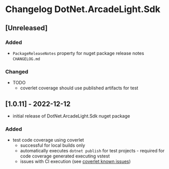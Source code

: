 # Changelog DotNet.ArcadeLight.Sdk

## [Unreleased]

### Added

- `PackageReleaseNotes` property for nuget package release notes `CHANGELOG.md`

### Changed

- TODO
  - coverlet coverage should use published artifacts for test

## [1.0.11] - 2022-12-12

- initial release of DotNet.ArcadeLight.Sdk nuget package

### Added

- test code coverage using coverlet
  - successful for local builds only
  - automatically executes `dotnet publish` for test projects - required for code coverage generated executing vstest
  - issues with CI execution (see [coverlet known issues](https://github.com/coverlet-coverage/coverlet/blob/master/Documentation/KnownIssues.md))
